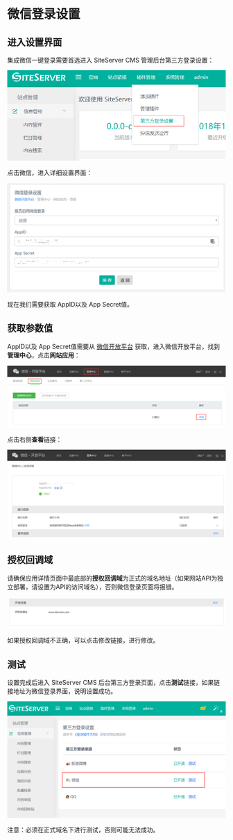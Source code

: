 # 微信登录设置

## 进入设置界面

集成微信一键登录需要首选进入 SiteServer CMS 管理后台第三方登录设置：

![](./assets/weixin/01.png)

点击微信，进入详细设置界面：

![](./assets/weixin/03.png)

现在我们需要获取 AppID以及 App Secret值。

## 获取参数值

AppID以及 App Secret值需要从 [微信开放平台](https://open.weixin.qq.com/) 获取，进入微信开放平台，找到**管理中心**，点击**网站应用**：

![](./assets/weixin/05.png)

点击右侧**查看**链接：

![](./assets/weixin/06.png)

## 授权回调域

请确保应用详情页面中最底部的**授权回调域**为正式的域名地址（如果网站API为独立部署，请设置为API的访问域名），否则微信登录页面将报错。

![](./assets/weixin/07.png)

如果授权回调域不正确，可以点击修改链接，进行修改。

## 测试

设置完成后进入 SiteServer CMS 后台第三方登录页面，点击**测试**链接，如果链接地址为微信登录界面，说明设置成功。

![](./assets/weixin/02.png)

注意：必须在正式域名下进行测试，否则可能无法成功。 